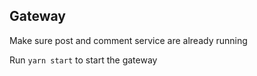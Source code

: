 ## Gateway

Make sure post and comment service are already running

Run `yarn start` to start the gateway